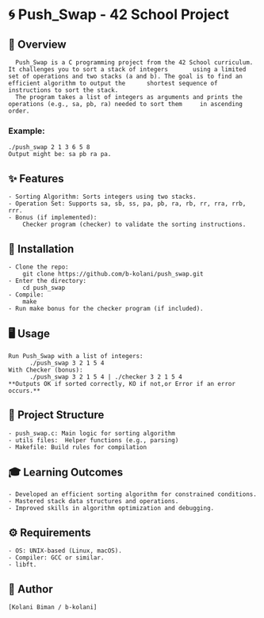 # 🌀 Push_Swap - 42 School Project

## 🌟 Overview
      Push_Swap is a C programming project from the 42 School curriculum. It challenges you to sort a stack of integers       using a limited set of operations and two stacks (a and b). The goal is to find an efficient algorithm to output the      shortest sequence of instructions to sort the stack.
      The program takes a list of integers as arguments and prints the operations (e.g., sa, pb, ra) needed to sort them     in ascending order.
### Example:
    ./push_swap 2 1 3 6 5 8
    Output might be: sa pb ra pa.
## ✨ Features
    - Sorting Algorithm: Sorts integers using two stacks.
    - Operation Set: Supports sa, sb, ss, pa, pb, ra, rb, rr, rra, rrb, rrr.
    - Bonus (if implemented):
        Checker program (checker) to validate the sorting instructions.
## 🚀 Installation
    - Clone the repo:
        git clone https://github.com/b-kolani/push_swap.git
    - Enter the directory:
        cd push_swap
    - Compile:
        make
    - Run make bonus for the checker program (if included).
## 🖥️ Usage
    Run Push_Swap with a list of integers:
          ./push_swap 3 2 1 5 4
    With Checker (bonus):
          ./push_swap 3 2 1 5 4 | ./checker 3 2 1 5 4
    **Outputs OK if sorted correctly, KO if not,or Error if an error occurs.**

## 📂 Project Structure
    - push_swap.c: Main logic for sorting algorithm
    - utils files:	Helper functions (e.g., parsing)
    - Makefile:	Build rules for compilation

## 🎓 Learning Outcomes
    - Developed an efficient sorting algorithm for constrained conditions.
    - Mastered stack data structures and operations.
    - Improved skills in algorithm optimization and debugging.

## ⚙️ Requirements
    - OS: UNIX-based (Linux, macOS).
    - Compiler: GCC or similar.
    - libft.

## 👤 Author
    [Kolani Biman / b-kolani]
